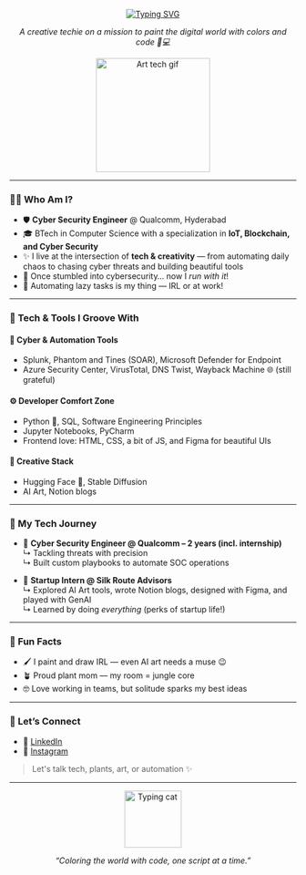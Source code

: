 <p align="center">
  <a href="https://git.io/typing-svg">
    <img src="https://readme-typing-svg.demolab.com?font=Fira+Code&weight=900&size=29&pause=1000&color=C52008&width=435&lines=Hey+there,+I'm+Shriya!" alt="Typing SVG" />
  </a>
</p>
<p align="center">
  <i>A creative techie on a mission to paint the digital world with colors and code 🎨💻</i>
</p>

<p align="center">
  <img src="https://media.giphy.com/media/f3iwJFOVOwuy7K6FFw/giphy.gif" width="200" alt="Art tech gif" />
</p>

---

### 👩‍💻 Who Am I?

- 🛡️ **Cyber Security Engineer** @ Qualcomm, Hyderabad  
- 🎓 BTech in Computer Science with a specialization in **IoT, Blockchain, and Cyber Security**
- ✨ I live at the intersection of **tech & creativity** — from automating daily chaos to chasing cyber threats and building beautiful tools
- 🔁 Once stumbled into cybersecurity… now I *run with it*!  
- 🤖 Automating lazy tasks is my thing — IRL or at work!

---

### 🧰 Tech & Tools I Groove With

#### 🔐 Cyber & Automation Tools
- Splunk, Phantom and Tines (SOAR), Microsoft Defender for Endpoint  
- Azure Security Center, VirusTotal, DNS Twist, Wayback Machine 🌐 (still grateful)

#### ⚙️ Developer Comfort Zone
- Python 🐍, SQL, Software Engineering Principles  
- Jupyter Notebooks, PyCharm  
- Frontend love: HTML, CSS, a bit of JS, and Figma for beautiful UIs

#### 🎨 Creative Stack
- Hugging Face 🤗, Stable Diffusion  
- AI Art, Notion blogs

---
### 💼 My Tech Journey

- 💼 **Cyber Security Engineer @ Qualcomm – 2 years (incl. internship)**  
  ↳ Tackling threats with precision  
  ↳ Built custom playbooks to automate SOC operations  

- 🚀 **Startup Intern @ Silk Route Advisors**  
  ↳ Explored AI Art tools, wrote Notion blogs, designed with Figma, and played with GenAI  
  ↳ Learned by doing *everything* (perks of startup life!)
---

### 🎨 Fun Facts

- 🖌️ I paint and draw IRL — even AI art needs a muse 😉  
- 🪴 Proud plant mom — my room = jungle core
- 🤓 Love working in teams, but solitude sparks my best ideas

---

### 🤝 Let’s Connect

- 💼 [LinkedIn](https://www.linkedin.com/in/shriya-bandi/)
- 📸 [Instagram](https://www.instagram.com/shriyabandi/)

> Let's talk tech, plants, art, or automation ✨

---

<p align="center">
  <img src="https://media.giphy.com/media/QssGEmpkyEOhBCb7e1/giphy.gif" width="100" alt="Typing cat">
</p>
<p align="center">
  <i>“Coloring the world with code, one script at a time.”</i>
</p>

